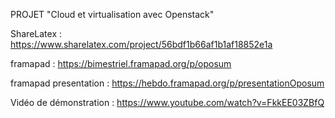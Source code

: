 PROJET "Cloud et virtualisation avec Openstack"

ShareLatex : https://www.sharelatex.com/project/56bdf1b66af1b1af18852e1a

framapad : https://bimestriel.framapad.org/p/oposum

framapad presentation : https://hebdo.framapad.org/p/presentationOposum

Vidéo de démonstration : https://www.youtube.com/watch?v=FkkEE03ZBfQ
